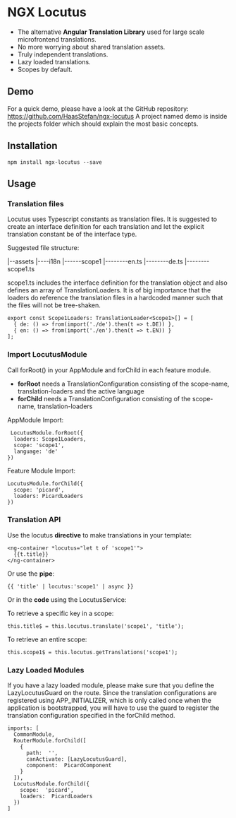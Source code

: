 # NGX Locutus
- The alternative **Angular Translation Library** used for large scale microfrontend translations. 
- No more worrying about shared translation assets.
- Truly independent translations. 
- Lazy loaded translations.
- Scopes by default.

## Demo
For a quick demo, please have a look at the GitHub repository: https://github.com/HaasStefan/ngx-locutus
A project named demo is inside the projects folder which should explain the most basic concepts.

## Installation

    npm install ngx-locutus --save

## Usage


### Translation files
Locutus uses Typescript constants as translation files. It is suggested to create an interface definition for each translation and let the explicit translation constant be of the interface type. 

Suggested file structure:

|--assets
|----i18n
|------scope1
|--------en.ts
|--------de.ts
|--------scope1.ts

scope1.ts includes the interface definition for the translation object and also defines an array of TranslationLoaders. It is of big importance that the loaders do reference the translation files in a hardcoded manner such that the files will not be tree-shaken. 

    export const Scope1Loaders: TranslationLoader<Scope1>[] = [
      { de: () => from(import('./de').then(t => t.DE)) },
      { en: () => from(import('./en').then(t => t.EN)) }
    ];


### Import LocutusModule

Call forRoot() in your AppModule and forChild in each feature module. 
- **forRoot** needs a TranslationConfiguration consisting of the scope-name, translation-loaders and the active language
- **forChild** needs a TranslationConfiguration consisting of the scope-name, translation-loaders 

AppModule Import:

     LocutusModule.forRoot({
      loaders: Scope1Loaders,
      scope: 'scope1',
      language: 'de'
    })
Feature Module Import:

    LocutusModule.forChild({
      scope: 'picard',
      loaders: PicardLoaders
    })


### Translation API
Use the locutus **directive** to make translations in your template:

    <ng-container *locutus="let t of 'scope1'">
      {{t.title}}
    </ng-container>

Or use the **pipe**:

    {{ 'title' | locutus:'scope1' | async }}

Or in the **code** using the LocutusService:

To retrieve a specific key in a scope:

    this.title$ = this.locutus.translate('scope1', 'title');
To retrieve an entire scope:

    this.scope1$ = this.locutus.getTranslations('scope1');

### Lazy Loaded Modules
If you have a lazy loaded module, please make sure that you define the LazyLocutusGuard on the route. Since the translation configurations are registered using APP_INITIALIZER, which is only called once when the application is bootstrapped, you will have to use the guard to register the translation configuration specified in the forChild method.

    imports: [
      CommonModule,
      RouterModule.forChild([
        {
          path:  '',
          canActivate: [LazyLocutusGuard],
          component:  PicardComponent
        }
      ]),
      LocutusModule.forChild({
        scope:  'picard',
        loaders:  PicardLoaders
      })
    ]
